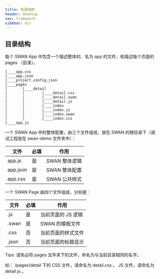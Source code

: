```yaml
---
title: 目录结构
header: develop
nav: framework
sidebar: dir
---
```


目录结构
-----

每个 SWAN App 中包含一个描述整体的、名为 app 的文件，和描述每个页面的 pages （目录）。
```
|____app.css
|____app.json
|____project.config.json
|____pages
|       |____detail
|       |        |____detail.css
|       |        |____detail.swan
|       |        |____detail.js
|       |        |____index
|       |        |____index.js
|       |        |____index.swan
|       |        |____index.css
|____app.js
```

一个 SWAN App 中的整体配置，由三个文件组成，放在 SWAN 的根目录下（调试工程放在 swan-demo 文件夹中）：

|文件|必填|作用|
|---|---|---|
|app.js|是| SWAN 整体逻辑|
|app.json|是| SWAN 整体配置|
|app.css|是| SWAN 公共样式|

一个 SWAN Page 由四个文件组成，分别是：

|文件|必填|作用|
|---|---|---|
|.js|是|当前页面的 JS 逻辑|
|.swan|是| SWAN 的模板文件|
|.css|否|当前页面的样式文件|
|.json|否|当前页面的标题显示|

<notice>Tips: </notice>请务必将 pages 文件夹下的文件，命名为与当前目录相同的名字。

如： /pages/detail  下的 CSS 文件，请命名为 detail.css 。 JS 文件，请命名为 detail.js 。
